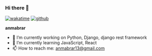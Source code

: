 ### Hi there 👋

[![wakatime](https://wakatime.com/badge/user/8fc6dfc2-9a95-433a-8b12-e25951a3e91a.svg)](https://wakatime.com/@8fc6dfc2-9a95-433a-8b12-e25951a3e91a)
[![github](https://img.shields.io/github/followers/anmabrar?logo=github&style=plastic)](https://github.com/anmabrar?tab=followers)

**anmabrar** 

- 🔭 I’m currently working on Python, Django, django rest framework
- 🌱 I’m currently learning JavaScript, React
- 📫 How to reach me: anmabrar13@gmail.com

